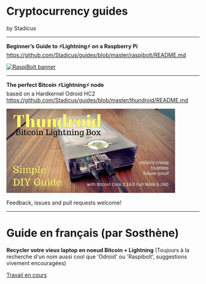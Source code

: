 # Cryptocurrency guides 
by Stadicus

---

**Beginner’s Guide to ️⚡Lightning️⚡ on a Raspberry Pi**  
https://github.com/Stadicus/guides/blob/master/raspibolt/README.md

[![RaspiBolt banner](raspibolt/images/00_raspibolt_banner_440.png)](https://github.com/Stadicus/guides/blob/master/raspibolt/README.md)

---

**The perfect Bitcoin ⚡️Lightning️⚡ node**  
based on a Hardkernel Odroid HC2  
https://github.com/Stadicus/guides/blob/master/thundroid/README.md

[![Thundroid banner](https://github.com/Stadicus/guides/raw/master/thundroid/images/thundroid_banner_440.jpg)](https://medium.com/@stadicus/perfect-low-cost-%EF%B8%8Flightning%EF%B8%8F-node-4c2f42a4ff7b  )


Feedback, issues and pull requests welcome!

---

# Guide en français (par Sosthène)

**Recycler votre vieux laptop en noeud Bitcoin + Lightning**
(Toujours à la recherche d'un nom aussi cool que 'Odroid' ou 'Raspibolt', suggestions vivement encouragées)

[Travail en cours](https://github.com/BobleChinois/guides/tree/master/old_laptop)

